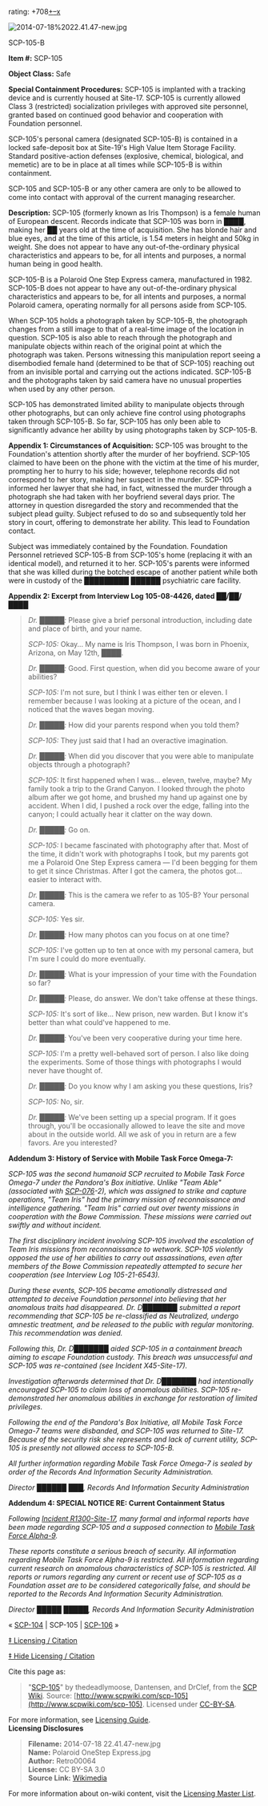 rating: +708[+](javascript:; "I like it")[–](javascript:; "I don't like it")[x](javascript:; "Cancel my vote")

![2014-07-18%2022.41.47-new.jpg](http://scp-wiki.wdfiles.com/local--files/scp-105/2014-07-18%2022.41.47-new.jpg)

SCP-105-B

**Item #:** SCP-105

**Object Class:** Safe

**Special Containment Procedures:** SCP-105 is implanted with a tracking device and is currently housed at Site-17. SCP-105 is currently allowed Class 3 (restricted) socialization privileges with approved site personnel, granted based on continued good behavior and cooperation with Foundation personnel.

SCP-105's personal camera (designated SCP-105-B) is contained in a locked safe-deposit box at Site-19's High Value Item Storage Facility. Standard positive-action defenses (explosive, chemical, biological, and memetic) are to be in place at all times while SCP-105-B is within containment.

SCP-105 and SCP-105-B or any other camera are only to be allowed to come into contact with approval of the current managing researcher.

**Description:** SCP-105 (formerly known as Iris Thompson) is a female human of European descent. Records indicate that SCP-105 was born in ████, making her ██ years old at the time of acquisition. She has blonde hair and blue eyes, and at the time of this article, is 1.54 meters in height and 50kg in weight. She does not appear to have any out-of-the-ordinary physical characteristics and appears to be, for all intents and purposes, a normal human being in good health.

SCP-105-B is a Polaroid One Step Express camera, manufactured in 1982. SCP-105-B does not appear to have any out-of-the-ordinary physical characteristics and appears to be, for all intents and purposes, a normal Polaroid camera, operating normally for all persons aside from SCP-105.

When SCP-105 holds a photograph taken by SCP-105-B, the photograph changes from a still image to that of a real-time image of the location in question. SCP-105 is also able to reach through the photograph and manipulate objects within reach of the original point at which the photograph was taken. Persons witnessing this manipulation report seeing a disembodied female hand (determined to be that of SCP-105) reaching out from an invisible portal and carrying out the actions indicated. SCP-105-B and the photographs taken by said camera have no unusual properties when used by any other person.

SCP-105 has demonstrated limited ability to manipulate objects through other photographs, but can only achieve fine control using photographs taken through SCP-105-B. So far, SCP-105 has only been able to significantly advance her ability by using photographs taken by SCP-105-B.

**Appendix 1: Circumstances of Acquisition:** SCP-105 was brought to the Foundation's attention shortly after the murder of her boyfriend. SCP-105 claimed to have been on the phone with the victim at the time of his murder, prompting her to hurry to his side; however, telephone records did not correspond to her story, making her suspect in the murder. SCP-105 informed her lawyer that she had, in fact, witnessed the murder through a photograph she had taken with her boyfriend several days prior. The attorney in question disregarded the story and recommended that the subject plead guilty. Subject refused to do so and subsequently told her story in court, offering to demonstrate her ability. This lead to Foundation contact.

Subject was immediately contained by the Foundation. Foundation Personnel retrieved SCP-105-B from SCP-105's home (replacing it with an identical model), and returned it to her. SCP-105's parents were informed that she was killed during the botched escape of another patient while both were in custody of the █████████ ██████ psychiatric care facility.

**Appendix 2: Excerpt from Interview Log 105-08-4426, dated ██/██/████**

> **<Begin Log>**
> 
> _Dr. █████:_ Please give a brief personal introduction, including date and place of birth, and your name.
> 
> _SCP-105:_ Okay… My name is Iris Thompson, I was born in Phoenix, Arizona, on May 12th, ████.
> 
> _Dr. █████:_ Good. First question, when did you become aware of your abilities?
> 
> _SCP-105:_ I'm not sure, but I think I was either ten or eleven. I remember because I was looking at a picture of the ocean, and I noticed that the waves began moving.
> 
> _Dr. █████:_ How did your parents respond when you told them?
> 
> _SCP-105:_ They just said that I had an overactive imagination.
> 
> _Dr. █████:_ When did you discover that you were able to manipulate objects through a photograph?
> 
> _SCP-105:_ It first happened when I was… eleven, twelve, maybe? My family took a trip to the Grand Canyon. I looked through the photo album after we got home, and brushed my hand up against one by accident. When I did, I pushed a rock over the edge, falling into the canyon; I could actually hear it clatter on the way down.
> 
> _Dr. █████:_ Go on.
> 
> _SCP-105:_ I became fascinated with photography after that. Most of the time, it didn't work with photographs I took, but my parents got me a Polaroid One Step Express camera — I'd been begging for them to get it since Christmas. _<SCP-105 starts smiling.>_ After I got the camera, the photos got… easier to interact with.
> 
> _Dr. █████:_ This is the camera we refer to as 105-B? Your personal camera.
> 
> _SCP-105:_ Yes sir.
> 
> _Dr. █████:_ How many photos can you focus on at one time?
> 
> _SCP-105:_ I've gotten up to ten at once with my personal camera, but I'm sure I could do more eventually.
> 
> _Dr. █████:_ What is your impression of your time with the Foundation so far?
> 
> _<SCP-105 remains silent.>_
> 
> _Dr. █████:_ Please, do answer. We don't take offense at these things.
> 
> _SCP-105:_ It's sort of like… New prison, new warden. But I know it's better than what could've happened to me.
> 
> _Dr. █████:_ You've been very cooperative during your time here.
> 
> _SCP-105:_ I'm a pretty well-behaved sort of person. I also like doing the experiments. Some of those things with photographs I would never have thought of.
> 
> _Dr. █████:_ Do you know why I am asking you these questions, Iris?
> 
> _SCP-105:_ No, sir.
> 
> _Dr. █████:_ We've been setting up a special program. If it goes through, you'll be occasionally allowed to leave the site and move about in the outside world. All we ask of you in return are a few favors. Are you interested?
> 
> **<End Log>**

**Addendum 3: History of Service with Mobile Task Force Omega-7:**

_SCP-105 was the second humanoid SCP recruited to Mobile Task Force Omega-7 under the Pandora's Box initiative. Unlike "Team Able" (associated with [SCP-076](/scp-076)\-2), which was assigned to strike and capture operations, "Team Iris" had the primary mission of reconnaissance and intelligence gathering. "Team Iris" carried out over twenty missions in cooperation with the Bowe Commission. These missions were carried out swiftly and without incident._

_The first disciplinary incident involving SCP-105 involved the escalation of Team Iris missions from reconnaissance to wetwork. SCP-105 violently opposed the use of her abilities to carry out assassinations, even after members of the Bowe Commission repeatedly attempted to secure her cooperation (see Interview Log 105-21-6543)._

_During these events, SCP-105 became emotionally distressed and attempted to deceive Foundation personnel into believing that her anomalous traits had disappeared. Dr. D███████ submitted a report recommending that SCP-105 be re-classified as Neutralized, undergo amnestic treatment, and be released to the public with regular monitoring. This recommendation was denied._

_Following this, Dr. D███████ aided SCP-105 in a containment breach aiming to escape Foundation custody. This breach was unsuccessful and SCP-105 was re-contained (see Incident X45-Site-17)._

_Investigation afterwards determined that Dr. D███████ had intentionally encouraged SCP-105 to claim loss of anomalous abilities. SCP-105 re-demonstrated her anomalous abilities in exchange for restoration of limited privileges._

_Following the end of the Pandora's Box Initiative, all Mobile Task Force Omega-7 teams were disbanded, and SCP-105 was returned to Site-17. Because of the security risk she represents and lack of current utility, SCP-105 is presently not allowed access to SCP-105-B._

_All further information regarding Mobile Task Force Omega-7 is sealed by order of the Records And Information Security Administration._

_Director ██████ ███, Records And Information Security Administration_

**Addendum 4: SPECIAL NOTICE RE: Current Containment Status**

_Following [Incident R1300-Site-17](http://www.scp-wiki.net/immediate-actions), many formal and informal reports have been made regarding SCP-105 and a supposed connection to [Mobile Task Force Alpha-9](/resurrection)._

_These reports constitute a serious breach of security. All information regarding Mobile Task Force Alpha-9 is restricted. All information regarding current research on anomalous characteristics of SCP-105 is restricted. All reports or rumors regarding any current or recent use of SCP-105 as a Foundation asset are to be considered categorically false, and should be reported to the Records And Information Security Administration._

_Director █████ █████, Records And Information Security Administration_

« [SCP-104](/scp-104) | SCP-105 | [SCP-106](/scp-106) »

[‡ Licensing / Citation](javascript:;)

[‡ Hide Licensing / Citation](javascript:;)

Cite this page as:

> "[SCP-105](/scp-105)" by thedeadlymoose, Dantensen, and DrClef, from the [SCP Wiki](http://scp-wiki.net). Source: [http://www.scpwiki.com/scp-105](http://www.scpwiki.com/scp-105). Licensed under [CC-BY-SA](https://creativecommons.org/licenses/by-sa/3.0/).

For more information, see [Licensing Guide](http://www.scp-wiki.net/licensing-guide).  
**Licensing Disclosures**

> **Filename:** 2014-07-18 22.41.47-new.jpg  
> **Name:** Polaroid OneStep Express.jpg  
> **Author:** Retro00064  
> **License:** CC BY-SA 3.0  
> **Source Link:** [Wikimedia](https://commons.wikimedia.org/wiki/File:Polaroid_OneStep_Express.jpg)

For more information about on-wiki content, visit the [Licensing Master List](http://www.scp-wiki.net/licensing-master-list).